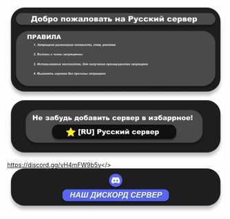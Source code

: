![](https://raw.githubusercontent.com/FPh0eniX/mordhauStartScreen/refs/heads/main/MOTD.png)
![](https://raw.githubusercontent.com/FPh0eniX/mordhauStartScreen/refs/heads/main/Favorite.png)
<a id="Ссылка на наш Discord сервер ->">https://discord.gg/vH4mFW9b5v</>
![](https://raw.githubusercontent.com/FPh0eniX/mordhauStartScreen/refs/heads/main/Discord.png)
